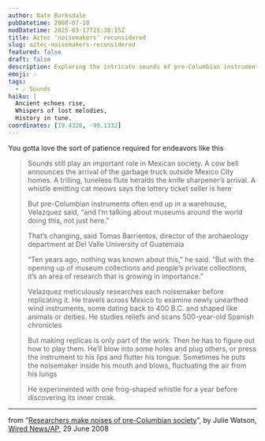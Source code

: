 ```yaml
---
author: Nate Barksdale
pubDatetime: 2008-07-18
modDatetime: 2025-03-17T21:38:15Z
title: Aztec ‘noisemakers’ reconsidered
slug: aztec-noisemakers-reconsidered
featured: false
draft: false
description: Exploring the intricate sounds of pre-Columbian instruments and their revival in modern research.
emoji: 🎶
tags:
  - 🎶 Sounds
haiku: |
  Ancient echoes rise,  
  Whispers of lost melodies,  
  History in tune.
coordinates: [19.4326, -99.1332]
---
```


You gotta love the sort of patience required for endeavors like this

> Sounds still play an important role in Mexican society. A cow bell announces the arrival of the garbage truck outside Mexico City homes. A trilling, tuneless flute heralds the knife sharpener’s arrival. A whistle emitting cat meows says the lottery ticket seller is here
>
> But pre-Columbian instruments often end up in a warehouse, Velazquez said, “and I’m talking about museums around the world doing this, not just here.”
>
> That’s changing, said Tomas Barrientos, director of the archaeology department at Del Valle University of Guatemala
>
> “Ten years ago, nothing was known about this,” he said. “But with the opening up of museum collections and people’s private collections, it’s an area of research that is growing in importance.”
>
> Velazquez meticulously researches each noisemaker before replicating it. He travels across Mexico to examine newly unearthed wind instruments, some dating back to 400 B.C. and shaped like animals or deities. He studies reliefs and scans 500-year-old Spanish chronicles
>
> But making replicas is only part of the work. Then he has to figure out how to play them. He’ll blow into some holes and plug others, or press the instrument to his lips and flutter his tongue. Sometimes he puts the noisemaker inside his mouth and blows, fluctuating the air from his lungs
>
> He experimented with one frog-shaped whistle for a year before discovering its inner croak.

---

from ”[Researchers make noises of pre-Columbian society](https://www.google.com/search?q=%22Researchers%20make%20noises%20of%20pre-Columbian%20society%22%20news.wired.com)”, by Julie Watson, [Wired News/AP](https://www.google.com/search?q=%22Wired%20News/AP%22%20news.wired.com), 29 June 2008
